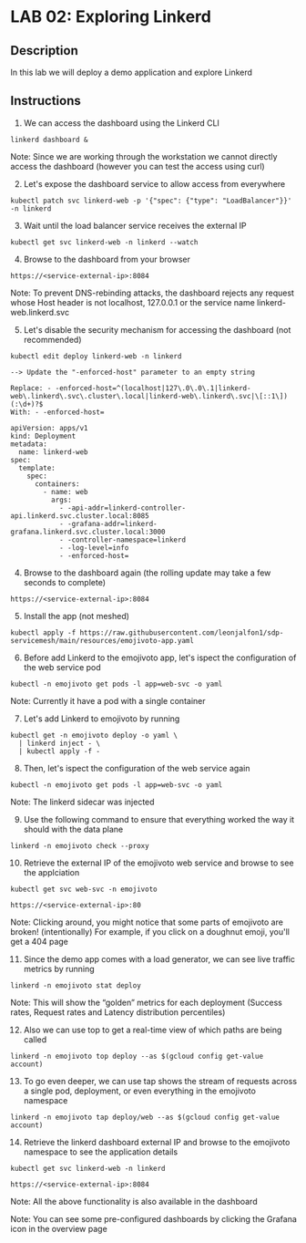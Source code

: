 # LAB 02: Exploring Linkerd

## Description

In this lab we will deploy a demo application and explore Linkerd 

## Instructions

1. We can access the dashboard using the Linkerd CLI

```
linkerd dashboard &
```

Note: Since we are working through the workstation we cannot directly access the dashboard (however you can test the access using curl)

2. Let's expose the dashboard service to allow access from everywhere

```
kubectl patch svc linkerd-web -p '{"spec": {"type": "LoadBalancer"}}' -n linkerd
```

3. Wait until the load balancer service receives the external IP

```
kubectl get svc linkerd-web -n linkerd --watch
```

4. Browse to the dashboard from your browser

```
https://<service-external-ip>:8084
```

Note: To prevent DNS-rebinding attacks, the dashboard rejects any request whose Host header is not localhost, 127.0.0.1 or the service name linkerd-web.linkerd.svc

5. Let's disable the security mechanism for accessing the dashboard (not recommended)

```
kubectl edit deploy linkerd-web -n linkerd
```
```
--> Update the "-enforced-host" parameter to an empty string

Replace: - -enforced-host=^(localhost|127\.0\.0\.1|linkerd-web\.linkerd\.svc\.cluster\.local|linkerd-web\.linkerd\.svc|\[::1\])(:\d+)?$
With: - -enforced-host=

apiVersion: apps/v1
kind: Deployment
metadata:
  name: linkerd-web
spec:
  template:
    spec:
      containers:
        - name: web
          args:
            - -api-addr=linkerd-controller-api.linkerd.svc.cluster.local:8085
            - -grafana-addr=linkerd-grafana.linkerd.svc.cluster.local:3000
            - -controller-namespace=linkerd
            - -log-level=info
            - -enforced-host=
```

4. Browse to the dashboard again (the rolling update may take a few seconds to complete)

```
https://<service-external-ip>:8084
```

5. Install the app (not meshed)

```
kubectl apply -f https://raw.githubusercontent.com/leonjalfon1/sdp-servicemesh/main/resources/emojivoto-app.yaml
```

6. Before add Linkerd to the emojivoto app, let's ispect the configuration of the web service pod

```
kubectl -n emojivoto get pods -l app=web-svc -o yaml
```

Note: Currently it have a pod with a single container


7. Let's add Linkerd to emojivoto by running

```
kubectl get -n emojivoto deploy -o yaml \
  | linkerd inject - \
  | kubectl apply -f -
```

8. Then, let's ispect the configuration of the web service again

```
kubectl -n emojivoto get pods -l app=web-svc -o yaml
```

Note: The linkerd sidecar was injected


9. Use the following command to ensure that everything worked the way it should with the data plane

```
linkerd -n emojivoto check --proxy
```

10. Retrieve the external IP of the emojivoto web service and browse to see the applciation 

```
kubectl get svc web-svc -n emojivoto
```
```
https://<service-external-ip>:80
```

Note: Clicking around, you might notice that some parts of emojivoto are broken! (intentionally) For example, if you click on a doughnut emoji, you'll get a 404 page


11. Since the demo app comes with a load generator, we can see live traffic metrics by running

```
linkerd -n emojivoto stat deploy
```

Note: This will show the “golden” metrics for each deployment (Success rates, Request rates and Latency distribution percentiles)


12. Also we can use top to get a real-time view of which paths are being called

```
linkerd -n emojivoto top deploy --as $(gcloud config get-value account)
```

13. To go even deeper, we can use tap shows the stream of requests across a single pod, deployment, or even everything in the emojivoto namespace

```
linkerd -n emojivoto tap deploy/web --as $(gcloud config get-value account)
```

14. Retrieve the linkerd dashboard external IP and browse to the emojivoto namespace to see the application details 

```
kubectl get svc linkerd-web -n linkerd
```
```
https://<service-external-ip>:8084
```

Note: All the above functionality is also available in the dashboard

Note: You can see some pre-configured dashboards by clicking the Grafana icon in the overview page
